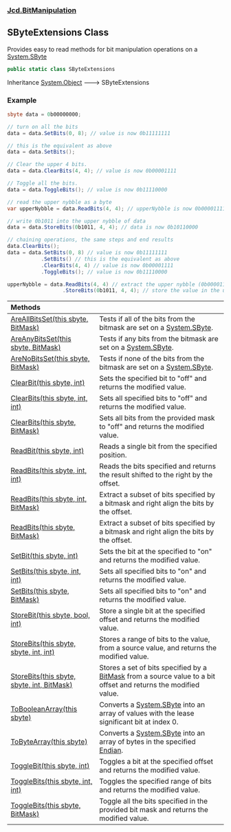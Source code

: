 ### [Jcd.BitManipulation](Jcd.BitManipulation.md 'Jcd.BitManipulation')

## SByteExtensions Class

Provides easy to read methods for bit manipulation operations on a [System.SByte](https://docs.microsoft.com/en-us/dotnet/api/System.SByte 'System.SByte')

```csharp
public static class SByteExtensions
```

Inheritance [System.Object](https://docs.microsoft.com/en-us/dotnet/api/System.Object 'System.Object') &#129106; SByteExtensions

### Example

```csharp
sbyte data = 0b00000000;

// turn on all the bits
data = data.SetBits(0, 8); // value is now 0b11111111

// this is the equivalent as above
data = data.SetBits();

// Clear the upper 4 bits.
data = data.ClearBits(4, 4); // value is now 0b00001111

// Toggle all the bits.
data = data.ToggleBits(); // value is now 0b11110000

// read the upper nybble as a byte
var upperNybble = data.ReadBits(4, 4); // upperNybble is now 0b00001111

// write 0b1011 into the upper nybble of data
data = data.StoreBits(0b1011, 4, 4); // data is now 0b10110000

// chaining operations, the same steps and end results
data.ClearBits();
data = data.SetBits(0, 8) // value is now 0b11111111
           .SetBits() // this is the equivalent as above
           .ClearBits(4, 4) // value is now 0b00001111
           .ToggleBits(); // value is now 0b11110000

upperNybble = data.ReadBits(4, 4) // extract the upper nybble (0b00001111)
                  .StoreBits(0b1011, 4, 4); // store the value in the upper 4 bits, now upperByte is now 0b10111111
```

| Methods                                                                                                                                                                                                                                              |                                                                                                                                                                                                                  |
|:-----------------------------------------------------------------------------------------------------------------------------------------------------------------------------------------------------------------------------------------------------|:-----------------------------------------------------------------------------------------------------------------------------------------------------------------------------------------------------------------|
| [AreAllBitsSet(this sbyte, BitMask)](Jcd.BitManipulation.SByteExtensions.AreAllBitsSet(thissbyte,Jcd.BitManipulation.BitMask).md 'Jcd.BitManipulation.SByteExtensions.AreAllBitsSet(this sbyte, Jcd.BitManipulation.BitMask)')                       | Tests if all of the bits from the bitmask are set on a [System.SByte](https://docs.microsoft.com/en-us/dotnet/api/System.SByte 'System.SByte').                                                                  |
| [AreAnyBitsSet(this sbyte, BitMask)](Jcd.BitManipulation.SByteExtensions.AreAnyBitsSet(thissbyte,Jcd.BitManipulation.BitMask).md 'Jcd.BitManipulation.SByteExtensions.AreAnyBitsSet(this sbyte, Jcd.BitManipulation.BitMask)')                       | Tests if any bits from the bitmask are set on a [System.SByte](https://docs.microsoft.com/en-us/dotnet/api/System.SByte 'System.SByte').                                                                         |
| [AreNoBitsSet(this sbyte, BitMask)](Jcd.BitManipulation.SByteExtensions.AreNoBitsSet(thissbyte,Jcd.BitManipulation.BitMask).md 'Jcd.BitManipulation.SByteExtensions.AreNoBitsSet(this sbyte, Jcd.BitManipulation.BitMask)')                          | Tests if none of the bits from the bitmask are set on a [System.SByte](https://docs.microsoft.com/en-us/dotnet/api/System.SByte 'System.SByte').                                                                 |
| [ClearBit(this sbyte, int)](Jcd.BitManipulation.SByteExtensions.ClearBit(thissbyte,int).md 'Jcd.BitManipulation.SByteExtensions.ClearBit(this sbyte, int)')                                                                                          | Sets the specified bit to "off" and returns the modified value.                                                                                                                                                  |
| [ClearBits(this sbyte, int, int)](Jcd.BitManipulation.SByteExtensions.ClearBits(thissbyte,int,int).md 'Jcd.BitManipulation.SByteExtensions.ClearBits(this sbyte, int, int)')                                                                         | Sets all specified bits to "off" and returns the modified value.                                                                                                                                                 |
| [ClearBits(this sbyte, BitMask)](Jcd.BitManipulation.SByteExtensions.ClearBits(thissbyte,Jcd.BitManipulation.BitMask).md 'Jcd.BitManipulation.SByteExtensions.ClearBits(this sbyte, Jcd.BitManipulation.BitMask)')                                   | Sets all bits from the provided mask to "off" and returns the modified value.                                                                                                                                    |
| [ReadBit(this sbyte, int)](Jcd.BitManipulation.SByteExtensions.ReadBit(thissbyte,int).md 'Jcd.BitManipulation.SByteExtensions.ReadBit(this sbyte, int)')                                                                                             | Reads a single bit from the specified position.                                                                                                                                                                  |
| [ReadBits(this sbyte, int, int)](Jcd.BitManipulation.SByteExtensions.ReadBits(thissbyte,int,int).md 'Jcd.BitManipulation.SByteExtensions.ReadBits(this sbyte, int, int)')                                                                            | Reads the bits specified and returns the result shifted to the right by the offset.                                                                                                                              |
| [ReadBits(this sbyte, int, BitMask)](Jcd.BitManipulation.SByteExtensions.ReadBits(thissbyte,int,Jcd.BitManipulation.BitMask).md 'Jcd.BitManipulation.SByteExtensions.ReadBits(this sbyte, int, Jcd.BitManipulation.BitMask)')                        | Extract a subset of bits specified by a bitmask and right align the bits by the offset.                                                                                                                          |
| [ReadBits(this sbyte, BitMask)](Jcd.BitManipulation.SByteExtensions.ReadBits(thissbyte,Jcd.BitManipulation.BitMask).md 'Jcd.BitManipulation.SByteExtensions.ReadBits(this sbyte, Jcd.BitManipulation.BitMask)')                                      | Extract a subset of bits specified by a bitmask and right align the bits by the offset.                                                                                                                          |
| [SetBit(this sbyte, int)](Jcd.BitManipulation.SByteExtensions.SetBit(thissbyte,int).md 'Jcd.BitManipulation.SByteExtensions.SetBit(this sbyte, int)')                                                                                                | Sets the bit at the specified to "on" and returns the modified value.                                                                                                                                            |
| [SetBits(this sbyte, int, int)](Jcd.BitManipulation.SByteExtensions.SetBits(thissbyte,int,int).md 'Jcd.BitManipulation.SByteExtensions.SetBits(this sbyte, int, int)')                                                                               | Sets all specified bits to "on" and returns the modified value.                                                                                                                                                  |
| [SetBits(this sbyte, BitMask)](Jcd.BitManipulation.SByteExtensions.SetBits(thissbyte,Jcd.BitManipulation.BitMask).md 'Jcd.BitManipulation.SByteExtensions.SetBits(this sbyte, Jcd.BitManipulation.BitMask)')                                         | Sets all specified bits to "on" and returns the modified value.                                                                                                                                                  |
| [StoreBit(this sbyte, bool, int)](Jcd.BitManipulation.SByteExtensions.StoreBit(thissbyte,bool,int).md 'Jcd.BitManipulation.SByteExtensions.StoreBit(this sbyte, bool, int)')                                                                         | Store a single bit at the specified offset and returns the modified value.                                                                                                                                       |
| [StoreBits(this sbyte, sbyte, int, int)](Jcd.BitManipulation.SByteExtensions.StoreBits(thissbyte,sbyte,int,int).md 'Jcd.BitManipulation.SByteExtensions.StoreBits(this sbyte, sbyte, int, int)')                                                     | Stores a range of bits to the value, from a source value, and returns the modified value.                                                                                                                        |
| [StoreBits(this sbyte, sbyte, int, BitMask)](Jcd.BitManipulation.SByteExtensions.StoreBits(thissbyte,sbyte,int,Jcd.BitManipulation.BitMask).md 'Jcd.BitManipulation.SByteExtensions.StoreBits(this sbyte, sbyte, int, Jcd.BitManipulation.BitMask)') | Stores a set of bits specified by a [BitMask](Jcd.BitManipulation.BitMask.md 'Jcd.BitManipulation.BitMask') from a source value to a bit offset and returns the modified value.                                  |
| [ToBooleanArray(this sbyte)](Jcd.BitManipulation.SByteExtensions.ToBooleanArray(thissbyte).md 'Jcd.BitManipulation.SByteExtensions.ToBooleanArray(this sbyte)')                                                                                      | Converts a [System.SByte](https://docs.microsoft.com/en-us/dotnet/api/System.SByte 'System.SByte') into an array of  values with the lease significant bit at index 0.                                           |
| [ToByteArray(this sbyte)](Jcd.BitManipulation.SByteExtensions.ToByteArray(thissbyte).md 'Jcd.BitManipulation.SByteExtensions.ToByteArray(this sbyte)')                                                                                               | Converts a [System.SByte](https://docs.microsoft.com/en-us/dotnet/api/System.SByte 'System.SByte') into an array of bytes in the specified [Endian](Jcd.BitManipulation.Endian.md 'Jcd.BitManipulation.Endian'). |
| [ToggleBit(this sbyte, int)](Jcd.BitManipulation.SByteExtensions.ToggleBit(thissbyte,int).md 'Jcd.BitManipulation.SByteExtensions.ToggleBit(this sbyte, int)')                                                                                       | Toggles a bit at the specified offset and returns the modified value.                                                                                                                                            |
| [ToggleBits(this sbyte, int, int)](Jcd.BitManipulation.SByteExtensions.ToggleBits(thissbyte,int,int).md 'Jcd.BitManipulation.SByteExtensions.ToggleBits(this sbyte, int, int)')                                                                      | Toggles the specified range of bits and returns the modified value.                                                                                                                                              |
| [ToggleBits(this sbyte, BitMask)](Jcd.BitManipulation.SByteExtensions.ToggleBits(thissbyte,Jcd.BitManipulation.BitMask).md 'Jcd.BitManipulation.SByteExtensions.ToggleBits(this sbyte, Jcd.BitManipulation.BitMask)')                                | Toggle all the bits specified in the provided bit mask and returns the modified value.                                                                                                                           |
